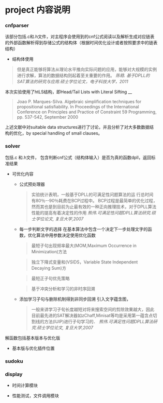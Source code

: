
# project 内容说明
### cnfparser
该部分包括.c和.h文件，对主程序会使用到的cnf公式阅读以及解析生成对应链表的外部函数解析得到存储公式的结构体（根据时间优化设计或者按照要求中的链表结构）
+ 结构体使用



>但是真正能够将算法从理论水平推向实际问题的应用，能够对大规模的实例进行求解，算法的数据结构则起着至关重要的作用。
_陈稳. 基于DPLL的SAT算法的研究与应用.硕士学位论文，电子科技大学，2011_


本次实验使用了htLS结构，即Head/Tail Lists with Literal Sifting
__

>Joao P. Marques-Silva. Algebraic simplification techniques for propositional satisfiability. In
Proceedings of the International Conference on Principles and Practice of Constraint
59
Programming, pp. 537-542, September 2000

上述文献中对suitable data structures进行了讨论，并且分析了对大多数数据结构的优化，by special handling of small clauses。




### solver
包括.c 和.h文件， 包含判断cnf公式（结构体输入）是否为真的函数dpll，返回标准结果
+ 可优化内容
    - 公式预处理器
        >实验统计表明，一般基于DPLL的可满足性问题算法的运
        行总时间有80％--90％耗费在BCP过程中。
        BCP过程是最简单的优化过程，然而其也是到目前为止最有效的一种正向推理技术，对于DPLL算法性能的提高有着决定性的作用
        _熊伟.可满足性问题DPLL算法研究.硕士学位论文, 复旦大学,2007_


    - 每一步判断文字的选择
    在基本算法中包含一个决定下一步处理文字的函数，优化算法中用参数决定使用优化函数
        >最短子句出现频率最大(MOM,Maximum Occurrence in Minimization)方法

        >独立下降式变量和(VSIDS，Variable State Independent Decaying Sum)方

        >最短正子句优先策略

        >基于冲突分析和学习的非时序回溯

    - 添加学习子句与删除机制得到非同步回溯
    引入文字蕴含图，
        >一般来讲学习子旬长度越短对将来搜索空间的剪除效果越大，因此目前最先进的SAT解决器如zChaff,Minisat等均是采用第一蕴含点切割线的方法(IUIP)进行子句学习的．
         _熊伟.可满足性问题DPLL算法研究.硕士学位论文, 复旦大学,2007_


解函数包括基本版本与优化版
+ 基本版与优化插件位置






### sudoku


### display
+ 时间计算模块

+ 性能测试，文件调用模块
